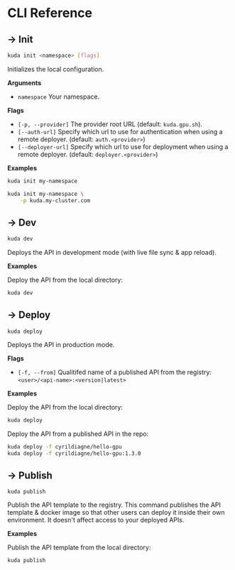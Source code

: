 # CLI Reference

## → Init

```bash
kuda init <namespace> [flags]
```

Initializes the local configuration.

**Arguments**

- `namespace` Your namespace.

**Flags**

- `[-p, --provider]` The provider root URL (default: `kuda.gpu.sh`).
- `[--auth-url]` Specify which url to use for authentication when using a remote deployer. (default: `auth.<provider>`)
- `[--deployer-url]` Specify which url to use for deployment when using a remote deployer. (default: `deployer.<provider>`)

**Examples**

```bash
kuda init my-namespace
```

```bash
kuda init my-namespace \
    -p kuda.my-cluster.com
```

## → Dev

```bash
kuda dev
```

Deploys the API in development mode (with live file sync & app reload).

**Examples**

Deploy the API from the local directory:

```bash
kuda dev
```

## → Deploy

```
kuda deploy
```

Deploys the API in production mode.

**Flags**

- `[-f, --from]` Qualitifed name of a published API from the registry: `<user>/<api-name>:<version|latest>`

**Examples**

Deploy the API from the local directory:

```bash
kuda deploy
```

Deploy the API from a published API in the repo:

```bash
kuda deploy -f cyrildiagne/hello-gpu
kuda deploy -f cyrildiagne/hello-gpu:1.3.0
```

## → Publish

```
kuda publish
```

Publish the API template to the registry.
This command publishes the API template & docker image so that other users can
deploy it inside their own environment.
It doesn't affect access to your deployed APIs.

**Examples**

Publish the API template from the local directory:

```bash
kuda publish
```

